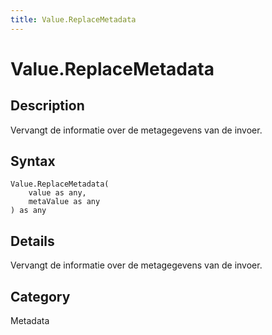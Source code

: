 ```yaml
---
title: Value.ReplaceMetadata
---
```


# Value.ReplaceMetadata


## Description

Vervangt de informatie over de metagegevens van de invoer.


## Syntax

```powerquery
Value.ReplaceMetadata(
    value as any,
    metaValue as any
) as any
```


## Details

Vervangt de informatie over de metagegevens van de invoer.



## Category
Metadata
